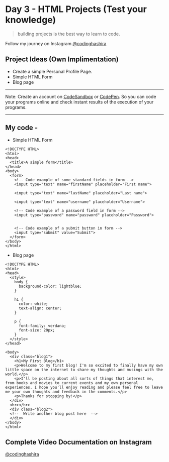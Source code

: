 # Day 3 - HTML Projects (Test your knowledge)

> building projects is the best way to learn to code.

Follow my journey on Instagram [@codinghashira](https://instagram.com/codinghashira)<br>

## Project Ideas (Own Implimentation)

- Create a simple Personal Profile Page.
- Simple HTML Form
- Blog page

---

Note: Create an account on [CodeSandbox](https://codesandbox.io) or [CodePen](https://codepen.io/). So you can code your programs online and check instant results of the execution of your programs.

---

## My code -

- Simple HTML Form

```
<!DOCTYPE HTML>
<html>
<head>
  <title>A simple form</title>
</head>
<body>
  <form>
    <!-- Code example of some standard fields in form -->
    <input type="text" name="firstName" placeholder="First name">

    <input type="text" name="lastName" placeholder="Last name">

    <input type="text" name="username" placeholder="Username">

    <!-- Code example of a password field in form -->
    <input type="password" name="password" placeholder="Password">


    <!-- Code example of a submit button in form -->
    <input type="submit" value="Submit">
  </form>
</body>
</html>
```

- Blog page

```
<!DOCTYPE HTML>
<html>
<head>
  <style>
    body {
      background-color: lightblue;
    }

    h1 {
      color: white;
      text-align: center;
    }

    p {
      font-family: verdana;
      font-size: 20px;
    }
  </style>
</head>

<body>
  <div class="blog1">
    <h1>My First Blog</h1>
    <p>Welcome to my first blog! I'm so excited to finally have my own little space on the internet to share my thoughts and musings with the world.</p>
    <p>I'll be posting about all sorts of things that interest me, from books and movies to current events and my own personal experiences. I hope you'll enjoy reading and please feel free to leave me your own thoughts and feedback in the comments.</p>
    <p>Thanks for stopping by!</p>
  </div>
  <hr></hr>
  <div class="blog2">
  <!--  Write another blog post here  -->
  </div>
</body>
</html>
```

## Complete Video Documentation on Instagram

[@codinghashira](https://instagram.com/codinghashira)
